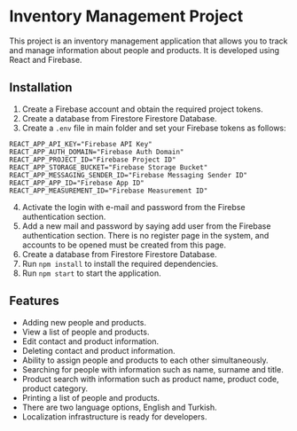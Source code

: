 # Inventory Management Project

This project is an inventory management application that allows you to track and manage information about people and products. It is developed using React and Firebase.

## Installation

1. Create a Firebase account and obtain the required project tokens.
2. Create a database from Firestore Firestore Database.
3. Create a `.env` file in main folder and set your Firebase tokens as follows:

```
REACT_APP_API_KEY="Firebase API Key"
REACT_APP_AUTH_DOMAIN="Firebase Auth Domain"
REACT_APP_PROJECT_ID="Firebase Project ID"
REACT_APP_STORAGE_BUCKET="Firebase Storage Bucket"
REACT_APP_MESSAGING_SENDER_ID="Firebase Messaging Sender ID"
REACT_APP_APP_ID="Firebase App ID"
REACT_APP_MEASUREMENT_ID="Firebase Measurement ID"
```

4. Activate the login with e-mail and password from the Firebse authentication section.
5. Add a new mail and password by saying add user from the Firebase authentication section. There is no register page in the system, and accounts to be opened must be created from this page.
6. Create a database from Firestore Firestore Database.
7. Run `npm install` to install the required dependencies.
8. Run `npm start` to start the application.

## Features

- Adding new people and products. 
- View a list of people and products. 
- Edit contact and product information. 
- Deleting contact and product information. 
- Ability to assign people and products to each other simultaneously. 
- Searching for people with information such as name, surname and title. 
- Product search with information such as product name, product code, product category.
- Printing a list of people and products.
- There are two language options, English and Turkish.
- Localization infrastructure is ready for developers.



